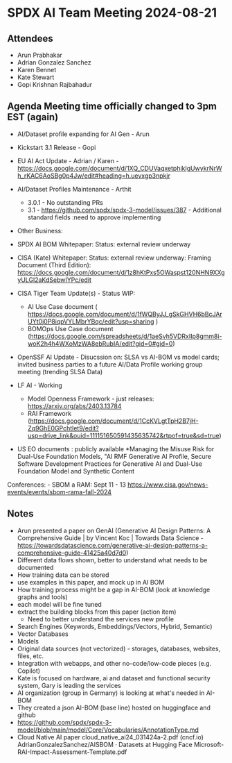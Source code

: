# SPDX AI Team Meeting 2024-08-21

## Attendees
- Arun Prabhakar
- Adrian Gonzalez Sanchez
- Karen Bennet
- Kate Stewart
- Gopi Krishnan Rajbahadur

## Agenda  Meeting time officially changed to 3pm EST (again)
- AI/Dataset profile expanding for AI Gen - Arun
- Kickstart 3.1 Release - Gopi
- EU AI Act Update - Adrian / Karen - https://docs.google.com/document/d/1XQ_CDUVaqxetphjkIgUwykrNrWh_rKAC6AoSBg0p4Jw/edit#heading=h.uevxgp3npkjr

- AI/Dataset Profiles Maintenance - Arthit
   - 3.0.1 - No outstanding PRs
   - 3.1 - https://github.com/spdx/spdx-3-model/issues/387 - Additional standard fields :need to approve implementing
- Other Business:
- SPDX AI BOM Whitepaper: Status: external review underway
- CISA (Kate) Whitepaper:  Status:  external review underway:  Framing Document (Third Edition): https://docs.google.com/document/d/1z8hKtPxs5OWaspst120NHN9XXgyULGl2aKdSebwIYPc/edit
- CISA Tiger Team Update(s) - Status WIP:
    - AI Use Case  document  (    https://docs.google.com/document/d/1fWQByJJ_gSkGHVH6bBcJArUYt0j0P8iqpVYLMbrYBqc/edit?usp=sharing )
   - BOMOps Use Case document (https://docs.google.com/spreadsheets/d/1aeSvh5VDRxIIp8gmm8i-woK2h4h4WXoMzWA8ebRubIA/edit?gid=0#gid=0)
- OpenSSF AI Update - Disucssion on: SLSA vs AI-BOM vs model cards; invited  business parties to a future AI/Data Profile working group meeting (trending SLSA Data)
- LF AI - Working
   - Model Openness Framework - just releases: https://arxiv.org/abs/2403.13784
   - RAI Framework (https://docs.google.com/document/d/1CcKVLgtTpH2B7jH-Zq9GhE0GPchtlet9/edit?usp=drive_link&ouid=111151650591435635742&rtpof=true&sd=true)
- US EO documents : publicly available *Managing the Misuse Risk for Dual-Use Foundation Models, "AI RMF Generative AI Profile,   Secure Software Development Practices for Generative AI and Dual-Use Foundation Model and Synthetic Content  

Conferences:
     - SBOM a RAM:  Sept 11 - 13 https://www.cisa.gov/news-events/events/sbom-rama-fall-2024

## Notes

- Arun presented a paper on GenAI (Generative AI Design Patterns: A Comprehensive Guide | by Vincent Koc | Towards Data Science - https://towardsdatascience.com/generative-ai-design-patterns-a-comprehensive-guide-41425a40d7d0)
- Different data flows shown, better to understand what needs to be documented
-  How training data can be stored
- use examples in this paper, and mock up in AI BOM 
- How training process might be a gap in AI-BOM (look at knowledge graphs and tools)
- each model will be fine tuned
- extract the building blocks from this paper (action item)
  - Need to better understand the services new profile
- Search Engines (Keywords, Embeddings/Vectors, Hybrid, Semantic)
- Vector Databases
- Models
- Original data sources (not vectorized) - storages, databases, websites, files, etc.
- Integration with webapps, and other no-code/low-code pieces (e.g. Copilot)
- Kate is focused on hardware, ai and dataset and functional security system, Gary is leading the services
- AI organization (group in Germany) is looking at what's needed in AI-BOM
- They created a json AI-BOM (base line)  hosted on huggingface and github
- https://github.com/spdx/spdx-3-model/blob/main/model/Core/Vocabularies/AnnotationType.md
- Cloud Native AI paper 
cloud_native_ai24_031424a-2.pdf (cncf.io)
AdrianGonzalezSanchez/AISBOM · Datasets at Hugging Face
Microsoft-RAI-Impact-Assessment-Template.pdf
